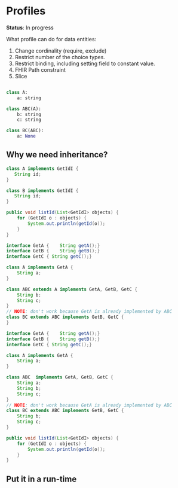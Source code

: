 # Profiles

**Status**: In progress

What profile can do for data entities:

1. Change cordinality (require, exclude)
2. Restrict number of the choice types.
3. Restrict binding, including setting field to constant value.
4. FHIR Path constraint
5. Slice

```python

class A:
    a: string

class ABC(A):
    b: string
    c: string

class BC(ABC):
    a: None
```

## Why we need inheritance?

```java
class A implements GetIdI {
   String id;
}

class B implements GetIdI {
   String id;
}

public void listId(List<GetIdI> objects) {
    for (GetIdI o : objects) {
        System.out.println(getId(o));
    }
}
```

```java
interface GetA {    String getA();}
interface GetB {    String getB();}
interface GetC { String getC();}

class A implements GetA {
    String a;
}

class ABC extends A implements GetA, GetB, GetC {
    String b;
    String c;
}
// NOTE: don't work because GetA is already implemented by ABC
class BC extends ABC implements GetB, GetC {
}
```

```java
interface GetA {    String getA();}
interface GetB {    String getB();}
interface GetC { String getC();}

class A implements GetA {
    String a;
}

class ABC  implements GetA, GetB, GetC {
    String a;
    String b;
    String c;
}
// NOTE: don't work because GetA is already implemented by ABC
class BC extends ABC implements GetB, GetC {
    String b;
    String c;
}

public void listId(List<GetIdI> objects) {
    for (GetIdI o : objects) {
        System.out.println(getId(o));
    }
}

```

## Put it in a run-time
